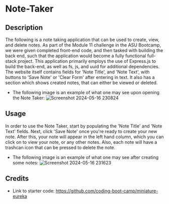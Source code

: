 # Note-Taker

## Description
The following is a note taking application that can be used to create, view, and delete notes. As part of the Module 11 challenge in the ASU Bootcamp, we were given completed front-end code, and then tasked with building the back end, such that the application would 
become a fully functional full-stack project. This application primarily employs the use of Express.js to build the back-end, as well as fs, js, and uuid for additional dependencies. The website itself contains fields for 'Note Title', and 'Note Text', with buttons to 'Save Note' or 'Clear Form' after entering in text. It also has a section which shows created notes, that can either be viewed or deleted.
* The following image is an example of what one may see upon opening the Note Taker:
![Screenshot 2024-05-16 230824](https://github.com/Rinovi/Note-Taker/assets/160938078/19b0d142-f819-49d9-a28a-7f7cb548c1ff)

## Usage
In order to use the Note Taker, start by populating the 'Note Title' and 'Note Text' fields. Next, click 'Save Note' once you're ready to create your new note. After this, your note will appear in the left hand column, which you can click on to view your note, or any other notes. Also, each note will have a trashcan icon that can be pressed to delete the note. 
* The following image is an example of what one may see after creating some notes:
![Screenshot 2024-05-16 231623](https://github.com/Rinovi/Note-Taker/assets/160938078/4a004dcd-791a-43ab-8382-b076aff75301)


## Credits
* Link to starter code: https://github.com/coding-boot-camp/miniature-eureka
